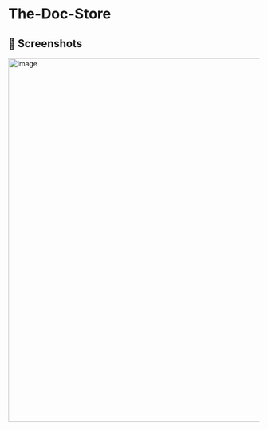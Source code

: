 # The-Doc-Store

## 📸 Screenshots

<img width="1199" height="728" alt="image" src="https://github.com/user-attachments/assets/d76f6f27-d803-4873-bb59-a6bea13b39f7" />
